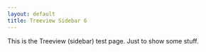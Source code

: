 ```yaml
---
layout: default
title: Treeview Sidebar 6
---
```


This is the Treeview (sidebar) test page. Just to show some stuff.
